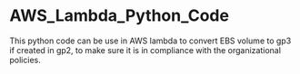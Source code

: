 # AWS_Lambda_Python_Code
This python code can be use in AWS lambda to convert EBS volume to gp3 if created in gp2, to make sure it is in compliance with the organizational policies.
